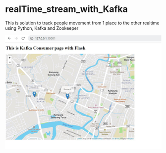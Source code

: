 # realTime_stream_with_Kafka

This is solution to track people movement from 1 place to the other realtime using Python, Kafka and Zookeeper

<img src="result.1.jpg" >

